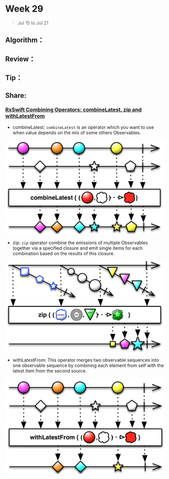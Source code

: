 # Week 29

> Jul 15 to Jul 21

## Algorithm：

## Review：

## Tip：

## Share:
### [RxSwift Combining Operators: combineLatest, zip and withLatestFrom](https://medium.com/swift-india/rxswift-combining-operators-combinelatest-zip-and-withlatestfrom-521d2eca5460)

- combineLatest:
`combineLatest` is an operator which you want to use when value depends on the mix of some others Observables.

![combineLatest](../images/combineLatest.png)

- zip:
`zip` operator combine the emissions of multiple Observables together via a specified closure and emit single items for each combination based on the results of this closure.

![zip](../images/zip.png)

- withLatestFrom:
This operator merges two observable sequences into one observable sequence by combining each element from self with the latest item from the second source.

![withLatestFrom](../images/withLatestFrom.png)